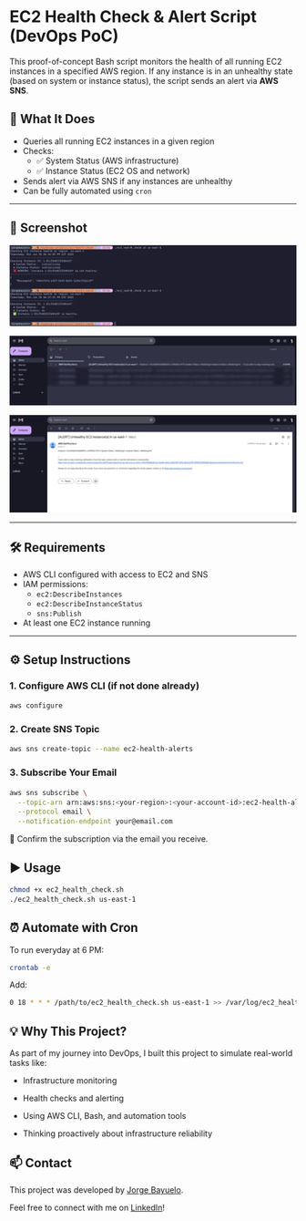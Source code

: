 # EC2 Health Check & Alert Script (DevOps PoC)

This proof-of-concept Bash script monitors the health of all running EC2 instances in a specified AWS region. If any instance is in an unhealthy state (based on system or instance status), the script sends an alert via **AWS SNS**.

## 🚀 What It Does

- Queries all running EC2 instances in a given region
- Checks:
  - ✅ System Status (AWS infrastructure)
  - ✅ Instance Status (EC2 OS and network)
- Sends alert via AWS SNS if any instances are unhealthy
- Can be fully automated using `cron`

---

## 📸 Screenshot

![EC2 Health Check Screenshot](./green_and_red_status.png)

![EC2 Email Notification Screenshot](./email_notification.png)

![EC2 Email Notification Message Screenshot](./email_notification_message.png)

---

## 🛠️ Requirements

- AWS CLI configured with access to EC2 and SNS
- IAM permissions:
  - `ec2:DescribeInstances`
  - `ec2:DescribeInstanceStatus`
  - `sns:Publish`
- At least one EC2 instance running

---

## ⚙️ Setup Instructions

### 1. Configure AWS CLI (if not done already)

```bash
aws configure
```

### 2. Create SNS Topic

```bash
aws sns create-topic --name ec2-health-alerts
```

### 3. Subscribe Your Email

```bash
aws sns subscribe \
  --topic-arn arn:aws:sns:<your-region>:<your-account-id>:ec2-health-alerts \
  --protocol email \
  --notification-endpoint your@email.com
```

📧 Confirm the subscription via the email you receive.

## ▶️ Usage

```bash
chmod +x ec2_health_check.sh
./ec2_health_check.sh us-east-1
```

## ⏰ Automate with Cron

To run everyday at 6 PM:

```bash
crontab -e
```

Add:

```bash
0 18 * * * /path/to/ec2_health_check.sh us-east-1 >> /var/log/ec2_health.log 2>&1
```

## 💡 Why This Project?

As part of my journey into DevOps, I built this project to simulate real-world tasks like:

- Infrastructure monitoring

- Health checks and alerting

- Using AWS CLI, Bash, and automation tools

- Thinking proactively about infrastructure reliability

## 📫 Contact

This project was developed by [Jorge Bayuelo](https://github.com/JORGEBAYUELO).

Feel free to connect with me on [LinkedIn](https://www.linkedin.com/in/jorge-bayuelo/)!
